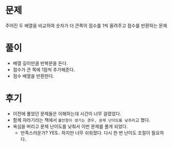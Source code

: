 # 문제

주어진 두 배열을 비교하여 숫자가 더 큰쪽의 점수를 1씩 올려주고 점수를 반환하는 문제

# 풀이

- 배열 길이만큼 반복문을 돈다.
- 점수가 큰 쪽에 1점씩 추가해준다.
- 점수 배열을 반환한다.

# 후기

- 이전에 풀었던 문제들은 이해하는데 시간이 너무 걸렸었다.
- 함께 자라기라는 책에서 `불안함이 생기는 경우, 문제 난이도를 낮추라`고 했다.
- 욕심을 버리고 문제 난이도를 낮춰서 이번 문제를 풀게 되었다.
  - 만족스러운가? YES.. 하지만 너무 쉬워졌다. 다시 한 번 난이도 조절이 필요하다.
